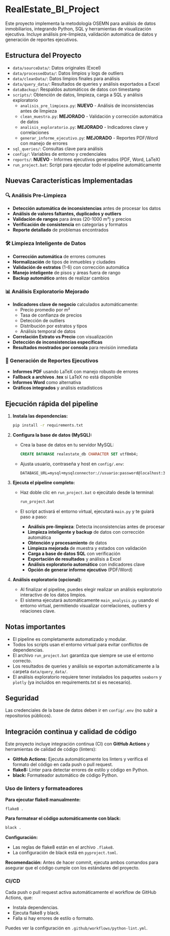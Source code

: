 # RealEstate_BI_Project

Este proyecto implementa la metodología OSEMN para análisis de datos inmobiliarios, integrando Python, SQL y herramientas de visualización ejecutiva. Incluye análisis pre-limpieza, validación automática de datos y generación de reportes ejecutivos.

## Estructura del Proyecto

- `data/sourceData/`: Datos originales (Excel)
- `data/processedData/`: Datos limpios y logs de outliers
- `data/cleanData/`: Datos limpios finales para análisis
- `data/query_data/`: Resultados de queries y análisis exportados a Excel
- `dataBackup/`: Respaldos automáticos de datos con timestamp
- `scripts/`: Obtención de datos, limpieza, carga a SQL y análisis exploratorio
  - `analisis_pre_limpieza.py`: **NUEVO** - Análisis de inconsistencias antes de limpieza
  - `clean_muestra.py`: **MEJORADO** - Validación y corrección automática de datos
  - `analisis_exploratorio.py`: **MEJORADO** - Indicadores clave y correlaciones
  - `generar_informe_ejecutivo.py`: **MEJORADO** - Reportes PDF/Word con manejo de errores
- `sql_queries/`: Consultas clave para análisis
- `config/`: Variables de entorno y credenciales
- `reports/`: **NUEVO** - Informes ejecutivos generados (PDF, Word, LaTeX)
- `run_project.bat`: Script para ejecutar todo el pipeline automáticamente

## Nuevas Características Implementadas

### 🔍 Análisis Pre-Limpieza

- **Detección automática de inconsistencias** antes de procesar los datos
- **Análisis de valores faltantes, duplicados y outliers**
- **Validación de rangos** para áreas (20-1000 m²) y precios
- **Verificación de consistencia** en categorías y formatos
- **Reporte detallado** de problemas encontrados

### 🛠️ Limpieza Inteligente de Datos

- **Corrección automática** de errores comunes
- **Normalización** de tipos de inmuebles y ciudades
- **Validación de estratos** (1-6) con corrección automática
- **Manejo inteligente** de pisos y áreas fuera de rango
- **Backup automático** antes de realizar cambios

### 📊 Análisis Exploratorio Mejorado

- **Indicadores clave de negocio** calculados automáticamente:
  - Precio promedio por m²
  - Tasa de confianza de precios
  - Detección de outliers
  - Distribución por estratos y tipos
  - Análisis temporal de datos
- **Correlación Estrato vs Precio** con visualización
- **Detección de inconsistencias específicas**
- **Resultados mostrados por consola** para revisión inmediata

### 📄 Generación de Reportes Ejecutivos

- **Informes PDF** usando LaTeX con manejo robusto de errores
- **Fallback a archivos .tex** si LaTeX no está disponible
- **Informes Word** como alternativa
- **Gráficos integrados** y análisis estadísticos

## Ejecución rápida del pipeline

1. **Instala las dependencias:**

   ```bash
   pip install -r requirements.txt
   ```

2. **Configura la base de datos (MySQL):**

   - Crea la base de datos en tu servidor MySQL:

     ```sql
     CREATE DATABASE realestate_db CHARACTER SET utf8mb4;
     ```

   - Ajusta usuario, contraseña y host en `config/.env`:

     ```env
     DATABASE_URL=mysql+mysqlconnector://usuario:password@localhost:3306/realestate_db
     ```

3. **Ejecuta el pipeline completo:**

   - Haz doble clic en `run_project.bat` o ejecútalo desde la terminal:

     ```bash
     run_project.bat
     ```

   - El script activará el entorno virtual, ejecutará `main.py` y te guiará paso a paso:
     - **Análisis pre-limpieza**: Detecta inconsistencias antes de procesar
     - **Limpieza inteligente y backup** de datos con corrección automática
     - **Obtención y procesamiento** de datos
     - **Limpieza mejorada** de muestra y estados con validación
     - **Carga a base de datos SQL** con verificación
     - **Exportación de resultados** y análisis a Excel
     - **Análisis exploratorio automático** con indicadores clave
     - **Opción de generar informe ejecutivo** (PDF/Word)

4. **Análisis exploratorio (opcional):**

   - Al finalizar el pipeline, puedes elegir realizar un análisis exploratorio interactivo de los datos limpios.
   - El sistema ejecutará automáticamente `main_analysis.py` usando el entorno virtual, permitiendo visualizar correlaciones, outliers y relaciones clave.

## Notas importantes

- El pipeline es completamente automatizado y modular.
- Todos los scripts usan el entorno virtual para evitar conflictos de dependencias.
- El archivo `run_project.bat` garantiza que siempre se use el entorno correcto.
- Los resultados de queries y análisis se exportan automáticamente a la carpeta `data/query_data/`.
- El análisis exploratorio requiere tener instalados los paquetes `seaborn` y `plotly` (ya incluidos en requirements.txt si es necesario).

## Seguridad

Las credenciales de la base de datos deben ir en `config/.env` (no subir a repositorios públicos).

## Integración continua y calidad de código

Este proyecto incluye integración continua (CI) con **GitHub Actions** y herramientas de calidad de código (linters):

- **GitHub Actions:** Ejecuta automáticamente los linters y verifica el formato del código en cada push o pull request.
- **flake8:** Linter para detectar errores de estilo y código en Python.
- **black:** Formateador automático de código Python.

### Uso de linters y formateadores

**Para ejecutar flake8 manualmente:**

```bash
flake8 .
```

**Para formatear el código automáticamente con black:**

```bash
black .
```

**Configuración:**

- Las reglas de flake8 están en el archivo `.flake8`.
- La configuración de black está en `pyproject.toml`.

**Recomendación:**
Antes de hacer commit, ejecuta ambos comandos para asegurar que el código cumple con los estándares del proyecto.

### CI/CD

Cada push o pull request activa automáticamente el workflow de GitHub Actions, que:

- Instala dependencias.
- Ejecuta flake8 y black.
- Falla si hay errores de estilo o formato.

Puedes ver la configuración en `.github/workflows/python-lint.yml`.

